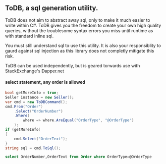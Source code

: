 ## ToDB, a sql generation utility.

ToDB does not aim to abstract away sql, only to make it much easier to write within C#. ToDB gives you the freedom to create your own high quality queries, without the troublesome syntax errors you miss until runtime as with standard inline sql.

You must still understand sql to use this utility. It is also your responsiblity to gaurd against sql injection as this library does not completly mitigate this risk.

ToDB can be used independently, but is geared torwards use with StackExchange's Dapper.net

#### select statement, any order is allowed
```C#
bool getMoreInfo = true;
Seller instance = new Seller();
var cmd = new ToDBCommand();
cmd.From("Order")
    .Select("OrderNumber")
    .Where(
        where => where.AreEqual("OrderType", "@OrderType")
    );
if (getMoreInfo)
{
    cmd.Select("OrderText");
}
string sql = cmd.ToSql();

```
```sql
select OrderNumber,OrderText from Order where OrderType=@OrderType
```